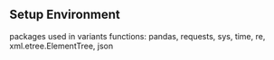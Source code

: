 ## Setup Environment

packages used in variants functions: pandas, requests, sys, time, re, xml.etree.ElementTree, json
